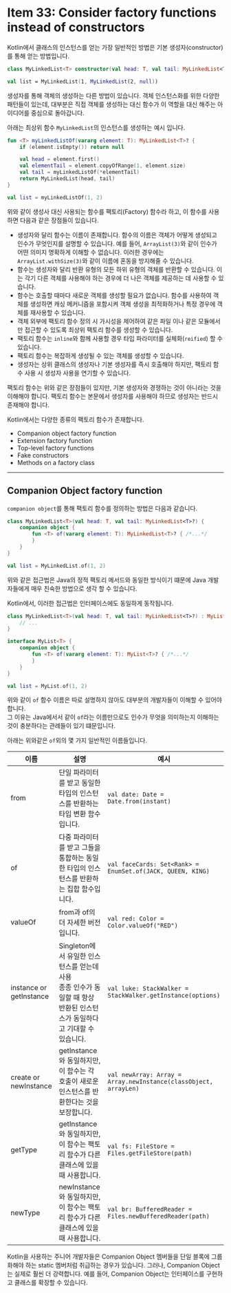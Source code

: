 # Item 33: Consider factory functions instead of constructors

Kotlin에서 클래스의 인스턴스를 얻는 가장 일반적인 방법은 기본 생성자(constructor)를 통해 얻는 방법입니다.

```kotlin
class MyLinkedList<T> constructor(val head: T, val tail: MyLinkedList<T>?)

val list = MyLinkedList(1, MyLinkedList(2, null))
```

생성자를 통해 객체의 생성하는 다른 방법이 있습니다.
객체 인스턴스화를 위한 다양한 패턴들이 있는데, 대부분은 직접 객체를 생성하는 대신 함수가 이 역할을 대신 해주는 아이디어를 중심으로 돌아갑니다.

아래는 최상위 함수 `MyLinkedList`의 인스턴스를 생성하는 예시 입니다.

```kotlin
fun <T> myLinkedListOf(vararg element: T): MyLinkedList<T>? {
    if (element.isEmpty()) return null

    val head = element.first()
    val elementTail = element.copyOfRange(1, element.size)
    val tail = myLinkedListOf(*elementTail)
    return MyLinkedList(head, tail)
}

val list = myLinkedListOf(1, 2)
```

위와 같이 생성사 대신 사용되는 함수를 팩토리(Factory) 함수라 하고, 이 함수를 사용하면 다음과 같은 장점들이 있습니다.

- 생성자와 달리 함수는 이름이 존재합니다. 함수의 이름은 객체가 어떻게 생성되고 인수가 무엇인지를 설명할 수 있습니다. 예를 들어, `ArrayList(3)`와 같이 인수가 어떤 의미지 명확하게 이해할 수
  없습니다. 이러한 경우에는 `ArrayList.withSize(3)`와 같이 이름에 혼동을 방지해줄 수 있습니다.
- 함수는 생성자와 달리 반환 유형의 모든 하위 유형의 객체를 반환할 수 있습니다. 이는 각기 다른 객체를 사용해야 하는 경우에 더 나은 객체를 제공하는 데 사용할 수 있습니다.
- 함수는 호출할 때마다 새로운 객체를 생성할 필요가 없습니다. 함수를 사용하여 객체를 생성하면 캐싱 메커니즘을 포함시켜 객체 생성을 최적화하거나 특정 경우에 객체를 재사용할 수 있습니다.
- 객체 외부에 팩토리 함수 정의 시 가시성을 제어하여 같은 파일 이나 같은 모듈에서만 접근할 수 있도록 최상위 팩토리 함수를 생성할 수 있습니다.
- 팩토리 함수는 `inline`와 함께 사용할 경우 타입 파라미터를 실체화(`reified`) 할 수 있습니다.
- 팩토리 함수는 복잡하게 생성될 수 있는 객체를 생성할 수 있습니다.
- 생성자는 상위 클래스의 생성자나 기본 생성자를 즉시 호출해야 하지만, 팩토리 함수 사용 시 생성자 사용을 연기할 수 있습니다.

팩토리 함수는 위와 같은 장점들이 있지만, 기본 생성자와 경쟁하는 것이 아니라는 것을 이해해야 합니다.
팩토리 함수는 본문에서 생성자를 사용해야 하므로 생성자는 반드시 존재해야 합니다.

Kotlin에서는 다양한 종류의 팩토리 함수가 존재합니다.

- Companion object factory function
- Extension factory function
- Top-level factory functions
- Fake constructors
- Methods on a factory class

---

## Companion Object factory function

`companion object`를 통해 팩토리 함수를 정의하는 방법은 다음과 같습니다.

```kotlin
class MyLinkedList<T>(val head: T, val tail: MyLinkedList<T>?) {
    companion object {
        fun <T> of(vararg element: T): MyLinkedList<T>? { /*...*/
        }
    }
}

val list = MyLinkedList.of(1, 2)
```

위와 같은 접근법은 Java의 정적 팩토리 메서드와 동일한 방식이기 떄문에 Java 개발자들에게 매우 친숙한 방법으로 생각 할 수 있습니다.

Kotlin에서, 이러한 접근법은 인터페이스에도 동일하게 동작됩니다.

```kotlin
class MyLinkedList<T>(val head: T, val tail: MyLinkedList<T>?) : MyList<T> {
    // ...
}

interface MyList<T> {
    companion object {
        fun <T> of(vararg element: T): MyList<T>? { /*...*/
        }
    }
}

val list = MyList.of(1, 2)
```

위와 같이 `of` 함수 이름은 따로 설명하지 않아도 대부분의 개발자들이 이해할 수 있어야 합니다.   
그 이유는 Java에서서 같이 `of`라는 이름만으로도 인수가 무엇을 의미하는지 이해하는 것이 충분하다는 관례들이 있기 떄문입니다.

아래는 위와같은 `of`외의 몇 가지 일반적인 이름들입니다.

| 이름                      | 설명                                                                             | 예시                                                               |
|-------------------------|--------------------------------------------------------------------------------|------------------------------------------------------------------|
| from                    | 단일 파라미터를 받고 동일한 타입의 인스턴스를 반환하는 타입 변환 함수입니다.                                    | `val date: Date = Date.from(instant)`                            
| of                      | 다중 파라미터를 받고 그들을 통합하는 동일한 타입의 인스턴스를 반환하는 집합 함수입니다.                              | `val faceCards: Set<Rank> = EnumSet.of(JACK, QUEEN, KING)`       
| valueOf                 | from과 of의 더 자세한 버전입니다.                                                         | `val red: Color = Color.valueOf("RED")`                          
| instance or getInstance | Singleton에서 유일한 인스턴스를 얻는데 사용 <br/> 종종 인수가 동일할 때 항상 반환된 인스턴스가 동일하다고 기대할 수 있습니다. | `val luke: StackWalker = StackWalker.getInstance(options)`       
| create or newInstance   | getInstance와 동일하지만, 이 함수는 각 호출이 새로운 인스턴스를 반환한다는 것을 보장합니다.                      | `val newArray: Array = Array.newInstance(classObject, arrayLen)` 
| getType                 | getInstance와 동일하지만, 이 함수는 팩토리 함수가 다른 클래스에 있을 때 사용합니다.                          | `val fs: FileStore = Files.getFileStore(path)`                   
| newType                 | newInstance와 동일하지만, 이 함수는 팩토리 함수가 다른 클래스에 있을 때 사용합니다.                          | `val br: BufferedReader = Files.newBufferedReader(path)`         |

Kotlin을 사용하는 주니어 개발자들은 Companion Object 멤버들을 단일 블록에 그룹화해야 하는 static 멤버처럼 취급하는 경우가 있습니다.
그러나, Companion Object는 실제로 훨씬 더 강력합니다. 예를 들어, Companion Object는 인터페이스를 구현하고 클래스를 확장할 수 있습니다.